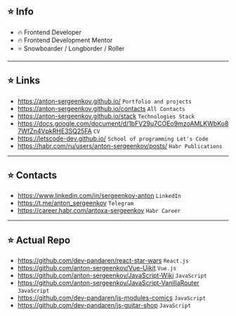## ⭐️ Info
- 🔥 Frontend Developer
- 🔥 Frontend Development Mentor
- ⭐️ Snowboarder / Longborder / Roller

---

## ⭐️ Links
- https://anton-sergeenkov.github.io/ `Portfolio and projects`
- https://anton-sergeenkov.github.io/contacts `All Contacts`
- https://anton-sergeenkov.github.io/stack `Technologies Stack`
- https://docs.google.com/document/d/1bFV29u7COEo9mzoAMLKWbKo87WfZn4VpkRHE3SQ25FA `CV`
- https://letscode-dev.github.io/ `School of programming Let's Code`
- https://habr.com/ru/users/anton-sergeenkov/posts/ `Habr Publications`

---

## ⭐️ Contacts
- https://www.linkedin.com/in/sergeenkov-anton `LinkedIn`
- https://t.me/anton_sergeenkov `Telegram`
- https://career.habr.com/antoxa-sergeenkov `Habr Career`

---

## ⭐️ Actual Repo
- https://github.com/dev-pandaren/react-star-wars `React.js`
- https://github.com/anton-sergeenkov/Vue-Uikit `Vue.js`
- https://github.com/anton-sergeenkov/JavaScript-Wiki `JavaScript`
- https://github.com/anton-sergeenkov/JavaScript-VanillaRouter `JavaScript`
- https://github.com/dev-pandaren/js-modules-comics `JavaScript`
- https://github.com/dev-pandaren/js-guitar-shop `JavaScript`
